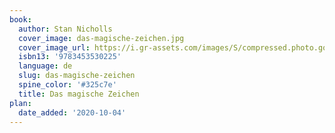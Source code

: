 ```yaml
---
book:
  author: Stan Nicholls
  cover_image: das-magische-zeichen.jpg
  cover_image_url: https://i.gr-assets.com/images/S/compressed.photo.goodreads.com/books/1190620750l/1940592.jpg
  isbn13: '9783453530225'
  language: de
  slug: das-magische-zeichen
  spine_color: '#325c7e'
  title: Das magische Zeichen
plan:
  date_added: '2020-10-04'
---
```

